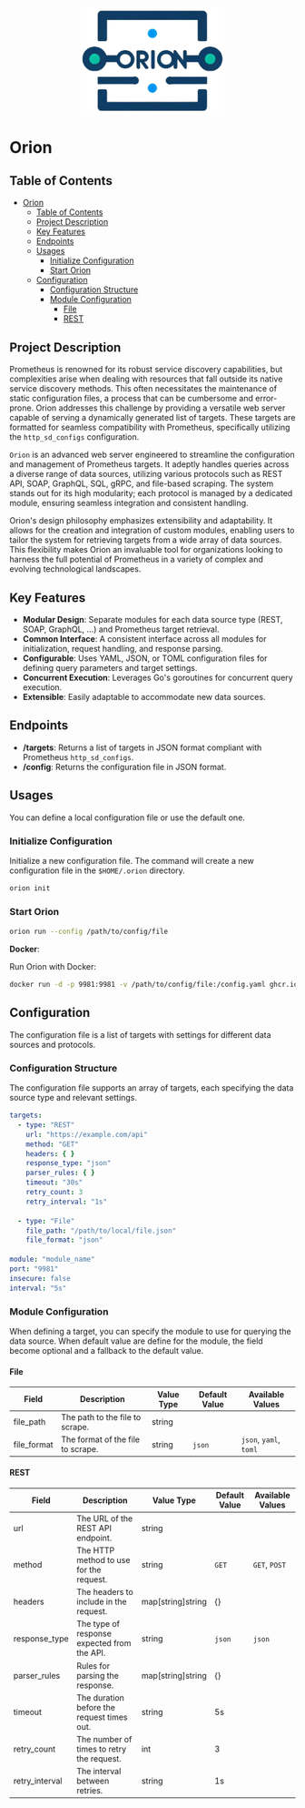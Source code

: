 <div style="display: flex; justify-content: center;">
    <img style="width: 50%; height: auto;" src="assets/logo_nobg.png" alt="logo">
</div>

# Orion

## Table of Contents
<!-- TOC -->
* [Orion](#orion)
  * [Table of Contents](#table-of-contents)
  * [Project Description](#project-description)
  * [Key Features](#key-features)
  * [Endpoints](#endpoints)
  * [Usages](#usages)
    * [Initialize Configuration](#initialize-configuration)
    * [Start Orion](#start-orion)
  * [Configuration](#configuration)
    * [Configuration Structure](#configuration-structure)
    * [Module Configuration](#module-configuration)
      * [File](#file)
      * [REST](#rest)
<!-- TOC -->

## Project Description

Prometheus is renowned for its robust service discovery capabilities, but complexities arise when dealing with
resources that fall outside its native service discovery methods. This often necessitates the maintenance of static
configuration files, a process that can be cumbersome and error-prone. Orion  addresses this challenge by providing
a versatile web server capable of serving a dynamically generated list of targets. These targets are formatted for
seamless compatibility with Prometheus, specifically utilizing the `http_sd_configs` configuration.

`Orion` is an advanced web server engineered to streamline the configuration and management of Prometheus targets. It
adeptly handles queries across a diverse range of data sources, utilizing various protocols such as REST API, SOAP,
GraphQL, SQL, gRPC, and file-based scraping. The system stands out for its high modularity; each protocol is managed
by a dedicated module, ensuring seamless integration and consistent handling.

Orion's design philosophy emphasizes extensibility and adaptability. It allows for the creation and integration of 
custom modules, enabling users to tailor the system for retrieving targets from a wide array of data sources. 
This flexibility makes Orion an invaluable tool for organizations looking to harness the full potential of Prometheus 
in a variety of complex and evolving technological landscapes.

## Key Features

- **Modular Design**: Separate modules for each data source type (REST, SOAP, GraphQL, ...) and Prometheus target retrieval.
- **Common Interface**: A consistent interface across all modules for initialization, request handling, and response parsing.
- **Configurable**: Uses YAML, JSON, or TOML configuration files for defining query parameters and target settings.
- **Concurrent Execution**: Leverages Go's goroutines for concurrent query execution.
- **Extensible**: Easily adaptable to accommodate new data sources.

## Endpoints

- **/targets**: Returns a list of targets in JSON format compliant with Prometheus `http_sd_configs`.
- **/config**: Returns the configuration file in JSON format.

## Usages

You can define a local configuration file or use the default one.

### Initialize Configuration

Initialize a new configuration file. The command will create a new configuration file in the `$HOME/.orion` directory.

```bash
orion init
```

### Start Orion

```bash
orion run --config /path/to/config/file
```

**Docker**:

Run Orion with Docker:

```bash
docker run -d -p 9981:9981 -v /path/to/config/file:/config.yaml ghcr.io/geekxflood/orion:latest /usr/local/bin/orion run --config /config.yaml
```

## Configuration

The configuration file is a list of targets with settings for different data sources and protocols.

### Configuration Structure

The configuration file supports an array of targets, each specifying the data source type and relevant settings.

```yaml
targets:
  - type: "REST"
    url: "https://example.com/api"
    method: "GET"
    headers: { }
    response_type: "json"
    parser_rules: { }
    timeout: "30s"
    retry_count: 3
    retry_interval: "1s"

  - type: "File"
    file_path: "/path/to/local/file.json"
    file_format: "json"

module: "module_name"
port: "9981"
insecure: false
interval: "5s"
```

### Module Configuration

When defining a target, you can specify the module to use for querying the data source. 
When default value are define for the module, the field become optional and a fallback to the default value.

#### File

| Field       | Description                       | Value Type | Default Value | Available Values       |
|-------------|-----------------------------------|------------|---------------|------------------------|
| file_path   | The path to the file to scrape.   | string     |               |                        |
| file_format | The format of the file to scrape. | string     | `json`        | `json`, `yaml`, `toml` |

#### REST

| Field          | Description                                 | Value Type        | Default Value | Available Values |
|----------------|---------------------------------------------|-------------------|---------------|------------------|
| url            | The URL of the REST API endpoint.           | string            |               |                  |
| method         | The HTTP method to use for the request.     | string            | `GET`         | `GET`, `POST`    |
| headers        | The headers to include in the request.      | map[string]string | {}            |                  |
| response_type  | The type of response expected from the API. | string            | `json`        | `json`           |
| parser_rules   | Rules for parsing the response.             | map[string]string | {}            |                  |
| timeout        | The duration before the request times out.  | string            | 5s            |                  |
| retry_count    | The number of times to retry the request.   | int               | 3             |                  |
| retry_interval | The interval between retries.               | string            | 1s            |                  |

